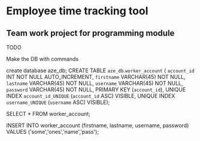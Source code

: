 # Employee time tracking tool
## Team work project for programming module
TODO


Make the DB with commands

create database aze_db;
CREATE TABLE `aze_db`.`worker_account` (
  `account_id` INT NOT NULL AUTO_INCREMENT,
  `firstname` VARCHAR(45) NOT NULL,
  `lastname` VARCHAR(45) NOT NULL,
  `username` VARCHAR(45) NOT NULL,
  `password` VARCHAR(45) NOT NULL,
  PRIMARY KEY (`account_id`),
  UNIQUE INDEX `account_id_UNIQUE` (`account_id` ASC) VISIBLE,
  UNIQUE INDEX `username_UNIQUE` (`username` ASC) VISIBLE);



SELECT * FROM worker_account;

INSERT INTO worker_account (firstname, lastname, username, password) VALUES ('some','ones','name','pass');

